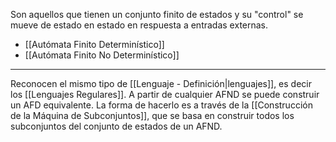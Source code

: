 Son aquellos que tienen un conjunto finito de estados y su "control" se mueve de estado en estado en respuesta a entradas externas.
- [[Autómata Finito Determinístico]]
- [[Autómata Finito No Determinístico]]
***
Reconocen el mismo tipo de [[Lenguaje - Definición|lenguajes]], es decir los [[Lenguajes Regulares]].
A partir de cualquier AFND se puede construir un AFD equivalente. La forma de hacerlo es a través de la [[Construcción de la Máquina de Subconjuntos]], que se basa en construir todos los subconjuntos del conjunto de estados de un AFND.